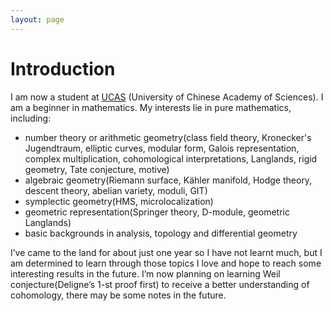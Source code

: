 ```yaml
---
layout: page
---
```


# Introduction

I am now a student at [UCAS] (University of Chinese Academy of Sciences). I am a beginner in mathematics. My interests lie in pure mathematics, including:

- number theory or arithmetic geometry(class field theory, Kronecker's Jugendtraum, elliptic curves, modular form, Galois representation, complex multiplication, cohomological interpretations, Langlands, rigid geometry, Tate conjecture, motive)
- algebraic geometry(Riemann surface, Kähler manifold, Hodge theory, descent theory, abelian variety, moduli, GIT)
- symplectic geometry(HMS, microlocalization)
- geometric representation(Springer theory, D-module, geometric Langlands)
- basic backgrounds in analysis, topology and differential geometry

I’ve came to the land for about just one year so I have not learnt much, but I am determined to learn through those topics I love and hope to reach some interesting results in the future.
I’m now planning on learning Weil conjecture(Deligne’s 1-st proof first) to receive a better understanding of cohomology, there may be some notes in the future. 




[UCAS]:http://www.ucas.ac.cn/

<!-- <img src="/images/jasonansel3.jpg" class="floatpic" width="200" height="200">
My name is Jason Ansel.  I am a Director of Engineering at GoDaddy, which
I joined in 2013 as part of the [acquisition] of the startup [Locu][locu].
I started working for Locu in 2011, while I was simultaneously pursuing
my PhD at [MIT][MIT] [CSAIL][CSAIL], which I completed in 2013.  I was the
first non-founder employee of Locu and my work there and at GoDaddy focuses
on creating machine learning algorithms for extracting semantic information
from unstructured web content.

I spend some of my free time working on [OpenTuner], an extensible framework
for program autotuning.  We are currently looking for users, if interested
the source code is available on the [OpenTuner] site.

As part of my PhD dissertation, I started the [PetaBricks] language and
compiler project.  PetaBricks is a language that incorporates algorithmic
choices to allow an integrated autotuner to explore search spaces of program
implementations.  As an undergraduate I did research with [Gene Cooperman]
and helped create [DMTCP], a user-level distributed checkpoint/restart system. -->


<!-- [acquisition]: http://allthingsd.com/20130819/godaddy-acquires-merchant-finder-startup-locu-for-70-million/
[CSAIL]: http://www.csail.mit.edu/
[DMTCP]: http://dmtcp.sourceforge.net/
[Gene Cooperman]: http://www.ccs.neu.edu/home/gene/
[Locu]: http://locu.com/
[MIT]: http://www.mit.edu/
[OpenTuner]: http://opentuner.org/
[PetaBricks]: http://projects.csail.mit.edu/petabricks/
[Commit]: http://groups.csail.mit.edu/commit/
[Saman Amarasinghe]: http://people.csail.mit.edu/saman/ -->

